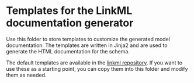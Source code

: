 # Templates for the LinkML documentation generator

Use this folder to store templates to customize the generated model documentation.
The templates are written in Jinja2 and are used to generate the HTML documentation for the schema.

The default templates are available in the [linkml repository](https://github.com/linkml/linkml/tree/main/linkml/generators/docgen).
If you want to use these as a starting point, you can copy them into this folder and modify them as needed.
